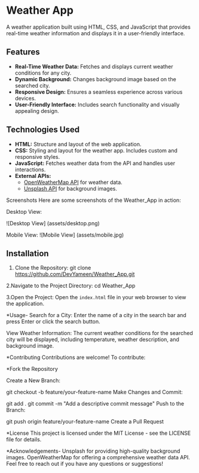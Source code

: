 # Weather App

A weather application built using HTML, CSS, and JavaScript that provides real-time weather information and displays it in a user-friendly interface.

## Features

- **Real-Time Weather Data:** Fetches and displays current weather conditions for any city.
- **Dynamic Background:** Changes background image based on the searched city.
- **Responsive Design:** Ensures a seamless experience across various devices.
- **User-Friendly Interface:** Includes search functionality and visually appealing design.

## Technologies Used

- **HTML:** Structure and layout of the web application.
- **CSS:** Styling and layout for the weather app. Includes custom and responsive styles.
- **JavaScript:** Fetches weather data from the API and handles user interactions.
- **External APIs:**
  - [OpenWeatherMap API](https://openweathermap.org/api) for weather data.
  - [Unsplash API](https://unsplash.com/developers) for background images.

Screenshots
Here are some screenshots of the Weather_App in action:

Desktop View:

 ![Desktop View]
 (assets/desktop.png)


Mobile View:
![Mobile View]
(assets/mobile.jpg)


## Installation

1. Clone the Repository:
   git clone https://github.com/DevYameen/Weather_App.git

2.Navigate to the Project Directory:
   cd Weather_App

3.Open the Project:
Open the `index.html` file in your web browser to view the application.

*Usage-
Search for a City:
Enter the name of a city in the search bar and press Enter or click the search button.

View Weather Information:
The current weather conditions for the searched city will be displayed, including temperature, weather description, and background image.

*Contributing
Contributions are welcome! To contribute:

*Fork the Repository

Create a New Branch:

git checkout -b feature/your-feature-name
Make Changes and Commit:

git add .
git commit -m "Add a descriptive commit message"
Push to the Branch:

git push origin feature/your-feature-name
Create a Pull Request

*License
This project is licensed under the MIT License - see the LICENSE file for details.

*Acknowledgements-
Unsplash for providing high-quality background images.
OpenWeatherMap for offering a comprehensive weather data API.
Feel free to reach out if you have any questions or suggestions!
